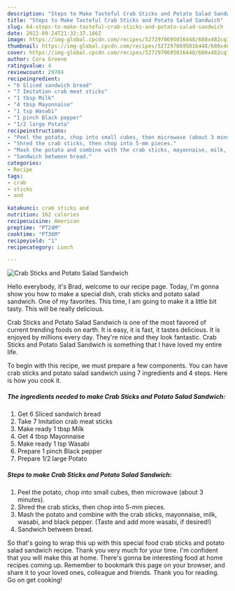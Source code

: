 ```yaml
---
description: "Steps to Make Tasteful Crab Sticks and Potato Salad Sandwich"
title: "Steps to Make Tasteful Crab Sticks and Potato Salad Sandwich"
slug: 64-steps-to-make-tasteful-crab-sticks-and-potato-salad-sandwich
date: 2022-09-24T21:32:37.186Z
image: https://img-global.cpcdn.com/recipes/5272970695016448/680x482cq70/crab-sticks-and-potato-salad-sandwich-recipe-main-photo.jpg
thumbnail: https://img-global.cpcdn.com/recipes/5272970695016448/680x482cq70/crab-sticks-and-potato-salad-sandwich-recipe-main-photo.jpg
cover: https://img-global.cpcdn.com/recipes/5272970695016448/680x482cq70/crab-sticks-and-potato-salad-sandwich-recipe-main-photo.jpg
author: Cora Greene
ratingvalue: 4
reviewcount: 29704
recipeingredient:
- "6 Sliced sandwich bread"
- "7 Imitation crab meat sticks"
- "1 tbsp Milk"
- "4 tbsp Mayonnaise"
- "1 tsp Wasabi"
- "1 pinch Black pepper"
- "1/2 large Potato"
recipeinstructions:
- "Peel the potato, chop into small cubes, then microwave (about 3 minutes)."
- "Shred the crab sticks, then chop into 5-mm pieces."
- "Mash the potato and combine with the crab sticks, mayonnaise, milk, wasabi, and black pepper. (Taste and add more wasabi, if desired!)"
- "Sandwich between bread."
categories:
- Recipe
tags:
- crab
- sticks
- and

katakunci: crab sticks and 
nutrition: 162 calories
recipecuisine: American
preptime: "PT24M"
cooktime: "PT36M"
recipeyield: "1"
recipecategory: Lunch

---
```



![Crab Sticks and Potato Salad Sandwich](https://img-global.cpcdn.com/recipes/5272970695016448/680x482cq70/crab-sticks-and-potato-salad-sandwich-recipe-main-photo.jpg)

Hello everybody, it's Brad, welcome to our recipe page. Today, I'm gonna show you how to make a special dish, crab sticks and potato salad sandwich. One of my favorites. This time, I am going to make it a little bit tasty. This will be really delicious.

Crab Sticks and Potato Salad Sandwich is one of the most favored of current trending foods on earth. It is easy, it is fast, it tastes delicious. It is enjoyed by millions every day. They're nice and they look fantastic. Crab Sticks and Potato Salad Sandwich is something that I have loved my entire life.




To begin with this recipe, we must prepare a few components. You can have crab sticks and potato salad sandwich using 7 ingredients and 4 steps. Here is how you cook it.

<!--inarticleads1-->

##### The ingredients needed to make Crab Sticks and Potato Salad Sandwich:

1. Get 6 Sliced sandwich bread
1. Take 7 Imitation crab meat sticks
1. Make ready 1 tbsp Milk
1. Get 4 tbsp Mayonnaise
1. Make ready 1 tsp Wasabi
1. Prepare 1 pinch Black pepper
1. Prepare 1/2 large Potato




<!--inarticleads2-->

##### Steps to make Crab Sticks and Potato Salad Sandwich:

1. Peel the potato, chop into small cubes, then microwave (about 3 minutes).
1. Shred the crab sticks, then chop into 5-mm pieces.
1. Mash the potato and combine with the crab sticks, mayonnaise, milk, wasabi, and black pepper. (Taste and add more wasabi, if desired!)
1. Sandwich between bread.




So that's going to wrap this up with this special food crab sticks and potato salad sandwich recipe. Thank you very much for your time. I'm confident that you will make this at home. There's gonna be interesting food at home recipes coming up. Remember to bookmark this page on your browser, and share it to your loved ones, colleague and friends. Thank you for reading. Go on get cooking!
